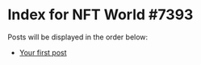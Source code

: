 # Index for NFT World #7393
Posts will be displayed in the order below:

- [Your first post](./001-first.md)

